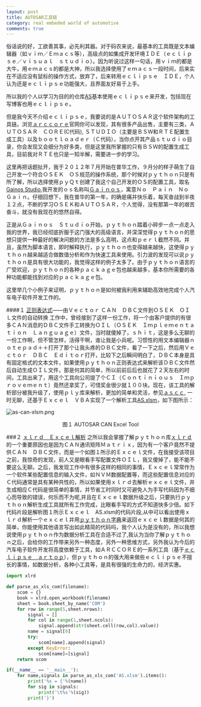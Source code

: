 ```yaml
---
layout: post
title: AUTOSAR工具链
category: real embeded world of automotive
comments: true
---
```


俗话说的好，工欲善其事，必先利其器。对于码农来说，最基本的工具既是文本编辑器（如ｖｉｍ／Ｅｍａｃｓ等），高级点的如集成开发环境ＩＤＥ（ｅｃｌｉｐｓｅ／ｖｉｓｕａｌ　ｓｔｕｄｉｏ）。因为听说过这样一句话，用ｖｉｍ的都是大牛，用ｅｍａｃｓ的都是大神，所以我选择使用了ｅｍａｃｓ一段时间，后来实在不适应没有鼠标的操作方式，放弃了，后来转用ｅｃｌｉｐｓｅ　ＩＤＥ，个人认为还是ｅｃｌｉｐｓｅ功能强大，且界面友好易于上手。

所以我的个人以学习为目的的仓库[AS](https://github.com/parai/as)基本使用ｅｃｌｉｐｓｅ来开发，包括现在写博客也用ｅｃｌｉｐｓｅ。

但是我今天不介绍ｅｃｌｉｐｓｅ，我要说的是ＡＵＴＯＳＡＲ这个软件架构的工具链。浏览[ａｒｃｃｏｒｅ](http://www.arccore.com/)官网你可以发现，其有很多产品出售，主要有三类，ＡＵＴＯＳＡＲ　ＣＯＲＥ(C代码), ＳＴＵＤＩＯ（主要是ＢＳＷ和ＲＴＥ配置生成工具）以及ｂｏｏｔｌｏａｄｅｒ（Ｃ代码），当你点开其产品ｓｔｕｄｉｏ目录，你会发现又会细分为好多类，但是这里我所掌握的只有ＢＳＷ的配置生成工具，目前我对ＲＴＥ也只是一知半解，需要进一步的学习。

这里再把话题扯开，我于２０１２年７月开始在普华工作，９月分的样子萌生了自己开发一个符合ＯＳＥＫ　ＯＳ规范的操作系统，那个时候对ｐｙｔｈｏｎ只是有所了解，所以选择使用ｐｙＱｔ创建了我这个自己开发的ＯＳ的配置工具，取名[Gainos Studio](https://github.com/parai/GaInOS_Studio),我开发的ｏｓ名称叫[Ｇａｉｎｏｓ](https://github.com/parai/GaInOS)，寓意Ｎｏ　Ｐａｉｎ　Ｎｏ　Ｇａｉｎ。仔细回想下，我在普华的第一年，的确是痛并快乐着，每天奋战到半夜１２点，不断的学习ＯＳＥＫ和ＡＵＴＯＳＡＲ，个人觉得，没有那第一年的艰苦奋斗，就没有我现在的悠然自得。

正是从Ｇａｉｎｏｓ　Ｓｔｕｄｉｏ开始，ｐｙｔｈｏｎ踏着小碎步一点一点走入我的世界，我已经彻底折服于这门强大的高级语言，并深深觉得ｐｙｔｈｏｎ的思想只提供一种最好的解决问题的方法是多么高明，这点和ｐｅｒｌ截然不同。并且，虽然为脚本语言，即时解释执行，ｐｙｔｈｏｎ也变得越来越快，这使得ｐｙｔｈｏｎ越来越适合做数值分析和作为快速工具来使用。引力波的发现可以说ｐｙｔｈｏｎ是具有很大功能的，我觉得这样的例子太多了。由于ｐｙｔｈｏｎ语言的广受欢迎，ｐｙｔｈｏｎ的各种ｐａｃｋａｇｅ包也越来越多，基本你所需要的各种功能都能找到对应的ｐａｃｋａｇｅ包。

这里举几个小例子来证明，ｐｙｔｈｏｎ是如何被我利用来辅助高效地完成个人汽车电子软件开发工作的。

####１ [正则表达式](http://www.cnblogs.com/huxi/archive/2010/07/04/1771073.html)——由Ｖｅｃｔｏｒ ＣＡＮ　ＤＢＣ文件到ＯＳＥＫ　ＯＩＬ文件的自动转换
工作中，曾经接到了这样一份工作，将一个由客户提供的有很多ＣＡＮ消息的ＤＢＣ文件手工转换为ＯＩＬ（ＯＳＥＫ　Ｉｍｐｌｅｍｅｎｔａｔｉｏｎ　Ｌａｎｇｕａｇｅ）文件，当时就傻掉了，ｓｈｉｔ，这是多么无聊的一份工作啊，但不管怎样，活得干啊，谁让我是小兵呢。习惯性的用文本编辑器ｎｏｔｅｐａｄ＋＋打开了那个让我头疼的ＤＢＣ文件，看了一下之后，然后用Ｖｅｃｔｏｒ　ＤＢＣ　Ｅｄｉｔｏｒ打开，比较下之后瞬间明白了，ＤＢＣ本身是具有固定格式的文本文件，如果使用ｐｙｔｈｏｎ正则表达式来解析该ＤＢＣ文件然后自动生成ＯＩＬ文件，那是何其的简单，所以前前后后也就花了２天左右的时间，工具出来了，用这个工具向公司提了个ＣＩ（Ｃｏｎｔｉｎｉｏｕｓ　Ｉｍｐｒｏｖｅｍｅｎｔ）竟然还拿奖了，可惜奖金很少就１００块。现在，该工具的解析部分被我升级了，使用ｐｌｙ库来解析，更加的简单和灵活，参见[ａｓｃｃ](https://github.com/parai/as/tree/master/com/as.tool/py.can.database.access/ascc),
一时无聊，还基于Ｅｘｃｅｌ　ＶＢＡ实现了一个解析工具[AS.xlsm](https://github.com/parai/as/blob/master/com/as.tool/config.infrastructure.system/AS.xlsm)，如下图所示：

![as-can-xlsm.png](/as/images/rewoa/as-can-xlsm.png)
<center> 图１ AUTOSAR CAN Excel Tool </center>

###２ [ｘｌｒｄ　Ｅｘｃｅｌ解析](https://pypi.python.org/pypi/xlrd/)
之所以我会掌握了解ｐｙｔｈｏｎ库[ｘｌｒｄ](https://pypi.python.org/pypi/xlrd/)的一个重要原因也是因为ＣＡＮ通讯矩阵Ｍａｔｒｉｘ，因为有一个客户竟然不提供ＣＡＮ　ＤＢＣ文件，而是一个如图１所示的Ｅｘｃｅｌ文件，在我接受该项目之前，我惊奇的发现，前人又是眼看手写配置文件ＯＩＬ，我又傻掉了，能不能不要这么无聊。之后，我发现工作中有很多这样的相同的事情，Ｅｘｃｅｌ常常作为一个软件某些配置信息的输入文件，如ＮＶＭ数据配置等，而这些配置信息对应的Ｃ代码通常是具有某种共性的，所以如果使用ｘｌｒｄ去解析ｅｘｃｅｌ文件，并生成相应Ｃ代码是很简单的事情，并节省工时同时又可避免人为手写代码因为不细心而导致的错误，何乐而不为呢,并且在Ｅｘｃｅｌ数据升级之后，只要执行ｐｙｔｈｏｎ解析生成工具就所有工作完成，比眼看手写的方式不知道快多少倍。如下代码片段是解析图１所示Ｅｘｃｅｌ　AS.xlsm的代码片段,从中可以看出使用ｘｌｒｄ解析一个ｅｘｃｅｌ并用[ｐｙｔｈｏｎ字典](https://www.linuxzen.com/python-you-ya-de-cao-zuo-zi-dian.html)来返回ｅｘｃｅｌ数据是何其的简单，你能使用其他语言写出如此精简的代码吗，我个人认为是没有的，所以我想说使用ｐｙｔｈｏｎ作为数据分析工具在合适不过了,我认为当你了解ｐｙｔｈｏｎ之后，会给你的工作带来另外一种态度，另外一种思维方式，另外我认为今后的汽车电子软件开发将高度依赖于工具，如ＡＲＣＣＯＲＥ的一系列工具（基于[ｅｃｌｉｐｓｅ　ａｒｔｏｐ](http://www.artop.org/)），但ｐｙｔｈｏｎ的强大用来做些ｅｃｌｉｐｓｅ不擅长的事情，如数据分析，各种小工具等，是具有很强的生命力的，经济实惠。

```python
import xlrd

def parse_as_xls_com(filename):
    scom = {}
    book = xlrd.open_workbook(filename)
    sheet = book.sheet_by_name('COM')
    for row in range(5,sheet.nrows):
        signal = []
        for col in range(1,sheet.ncols):
            signal.append(str(sheet.cell(row,col).value))
        name = signal[0]
        try:
            scom[name].append(signal)
        except KeyError:
            scom[name]=[signal]
    return scom

if(__name__ == '__main__'):
    for name,signals in parse_as_xls_com('AS.xlsm').items():
        print('%s = {'%(name))
        for sig in signals:
            print('\t%s'%(sig))
        print('}')
```

